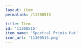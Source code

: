 ```yaml
---
layout: item
permalink: /11300515

title: Item
id: '11300515'
item_name: 'Spectral Primis Hat'
icon_url: '11300515.png'
---
```

